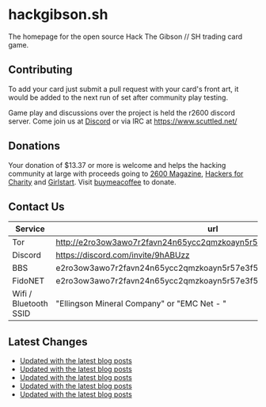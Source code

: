 # hackgibson.sh
The homepage for the open source Hack The Gibson // SH trading card game.


## Contributing

To add your card just submit a pull request with your card's front art, it would be added to the next run of set after community play testing.

Game play and discussions over the project is held the r2600 discord server. Come join us at [Discord](https://discord.com/invite/9hABUzz) or via IRC at https://www.scuttled.net/


## Donations

Your donation of $13.37 or more is welcome and helps the hacking community at large with proceeds going to [2600 Magazine](https://2600.com/), [Hackers for Charity](https://hackersforcharity.org) and [Girlstart](https://girlstart.org).  Visit [buymeacoffee](https://www.buymeacoffee.com/hackgibson.sh) to donate.


## Contact Us

Service | url
-|-
Tor | http://e2ro3ow3awo7r2favn24n65ycc2qmzkoayn5r57e3f56nvjwdcgg32ad.onion
Discord | https://discord.com/invite/9hABUzz
BBS | e2ro3ow3awo7r2favn24n65ycc2qmzkoayn5r57e3f56nvjwdcgg32ad.onion:23
FidoNET | e2ro3ow3awo7r2favn24n65ycc2qmzkoayn5r57e3f56nvjwdcgg32ad.onion:24554
Wifi / Bluetooth SSID | "Ellingson Mineral Company" or "EMC Net - <fidonet address>"

## Latest Changes
<!-- BLOG-POST-LIST:START -->
- [Updated with the latest blog posts](https://github.com/DFW2600/hackgibson.sh/commit/ace98c465a78b3a3cce08fed73dbdcf74df90cfd)
- [Updated with the latest blog posts](https://github.com/DFW2600/hackgibson.sh/commit/ede773e38de2e934e1dba4c61cbc47f953fa1f7d)
- [Updated with the latest blog posts](https://github.com/DFW2600/hackgibson.sh/commit/d25ba7bb42e1120a65493840b4e169c5d5f9b9b4)
- [Updated with the latest blog posts](https://github.com/DFW2600/hackgibson.sh/commit/eb60bc9e24399f118f81a887897bf6d5ffb17dd6)
- [Updated with the latest blog posts](https://github.com/DFW2600/hackgibson.sh/commit/f7943fa08673aee46cae81d9ed007d0c9a86884d)
<!-- BLOG-POST-LIST:END -->

